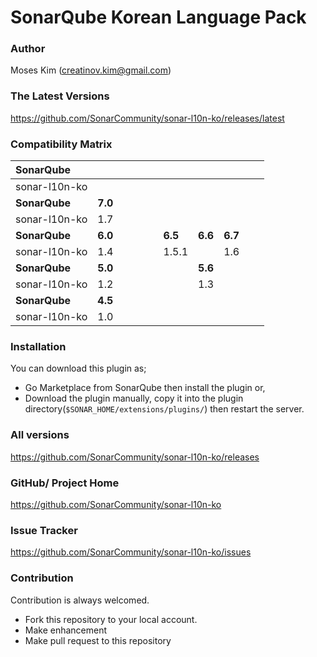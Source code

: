 # SonarQube Korean Language Pack

### Author

Moses Kim (<creatinov.kim@gmail.com>)

### The Latest Versions

https://github.com/SonarCommunity/sonar-l10n-ko/releases/latest


### Compatibility Matrix

| **SonarQube** |         |    |    |    |    |         |         |         |    |    |
|:--------------|:--------|:---|:---|:---|:---|:--------|:--------|:--------|:---|:---|
| sonar-l10n-ko |         |    |    |    |    |         |         |         |    |    |
| **SonarQube** | **7.0** |    |    |    |    |         |         |         |    |    |
| sonar-l10n-ko | 1.7     |    |    |    |    |         |         |         |    |    |
| **SonarQube** | **6.0** |    |    |    |    | **6.5** | **6.6** | **6.7** |    |    |
| sonar-l10n-ko | 1.4     |    |    |    |    | 1.5.1   |         | 1.6     |    |    |
| **SonarQube** | **5.0** |    |    |    |    |         | **5.6** |         |    |    |
| sonar-l10n-ko | 1.2     |    |    |    |    |         | 1.3     |         |    |    |
| **SonarQube** | **4.5** |    |    |    |    |         |         |         |    |    |
| sonar-l10n-ko | 1.0     |    |    |    |    |         |         |         |    |    |


### Installation

You can download this plugin as;
- Go Marketplace from SonarQube then install the plugin or,
- Download the plugin manually, copy it into the plugin directory(`$SONAR_HOME/extensions/plugins/`) then restart the server.


### All versions

https://github.com/SonarCommunity/sonar-l10n-ko/releases


### GitHub/ Project Home

https://github.com/SonarCommunity/sonar-l10n-ko


### Issue Tracker

https://github.com/SonarCommunity/sonar-l10n-ko/issues


### Contribution

Contribution is always welcomed.
- Fork this repository to your local account.
- Make enhancement
- Make pull request to this repository  
